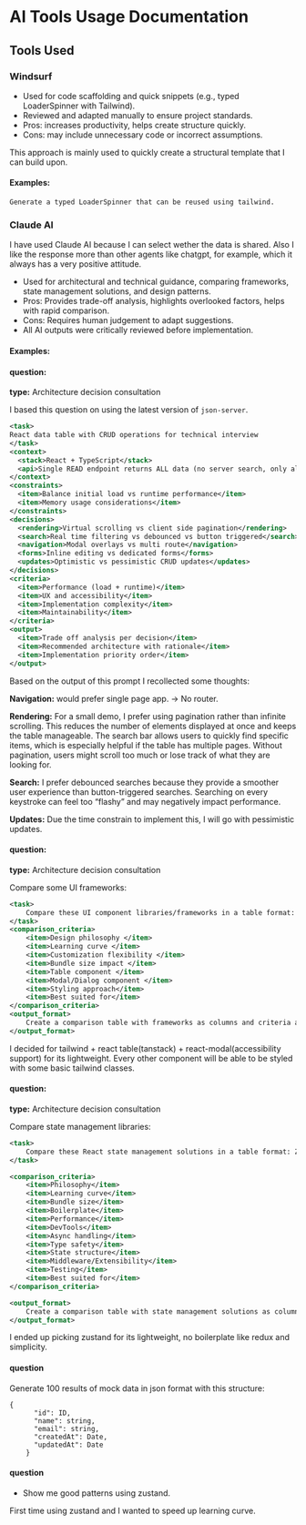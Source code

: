 # AI Tools Usage Documentation

## Tools Used

### Windsurf

- Used for code scaffolding and quick snippets (e.g., typed LoaderSpinner with Tailwind).
- Reviewed and adapted manually to ensure project standards.
- Pros: increases productivity, helps create structure quickly.
- Cons: may include unnecessary code or incorrect assumptions.

This approach is mainly used to quickly create a structural template that I can build upon.

#### Examples:

```
Generate a typed LoaderSpinner that can be reused using tailwind.
```

### Claude AI

I have used Claude AI because I can select wether the data is shared. Also I like the response more than other agents like chatgpt, for example, which it always has a very positive attitude.

- Used for architectural and technical guidance, comparing frameworks, state management solutions, and design patterns.
- Pros: Provides trade-off analysis, highlights overlooked factors, helps with rapid comparison.
- Cons: Requires human judgement to adapt suggestions.
- All AI outputs were critically reviewed before implementation.

#### Examples:

#### question:

**type:** Architecture decision consultation

I based this question on using the latest version of `json-server`.

```xml
<task>
React data table with CRUD operations for technical interview
</task>
<context>
  <stack>React + TypeScript</stack>
  <api>Single READ endpoint returns ALL data (no server search, only allows pagination)</api>
</context>
<constraints>
  <item>Balance initial load vs runtime performance</item>
  <item>Memory usage considerations</item>
</constraints>
<decisions>
  <rendering>Virtual scrolling vs client side pagination</rendering>
  <search>Real time filtering vs debounced vs button triggered</search>
  <navigation>Modal overlays vs multi route</navigation>
  <forms>Inline editing vs dedicated forms</forms>
  <updates>Optimistic vs pessimistic CRUD updates</updates>
</decisions>
<criteria>
  <item>Performance (load + runtime)</item>
  <item>UX and accessibility</item>
  <item>Implementation complexity</item>
  <item>Maintainability</item>
</criteria>
<output>
  <item>Trade off analysis per decision</item>
  <item>Recommended architecture with rationale</item>
  <item>Implementation priority order</item>
</output>
```

Based on the output of this prompt I recollected some thoughts:

**Navigation:**
would prefer single page app. -> No router.

**Rendering:**
For a small demo, I prefer using pagination rather than infinite scrolling. This reduces the number of elements displayed at once and keeps the table manageable. The search bar allows users to quickly find specific items, which is especially helpful if the table has multiple pages. Without pagination, users might scroll too much or lose track of what they are looking for.

**Search:**
I prefer debounced searches because they provide a smoother user experience than button-triggered searches. Searching on every keystroke can feel too “flashy” and may negatively impact performance.

**Updates:**
Due the time constrain to implement this, I will go with pessimistic updates.

#### question:

**type:** Architecture decision consultation

Compare some UI frameworks:

```xml
<task>
    Compare these UI component libraries/frameworks in a table format: Material UI, BaseWeb, Radix UI, and Tailwind CSS.
</task>
<comparison_criteria>
    <item>Design philosophy </item>
    <item>Learning curve </item>
    <item>Customization flexibility </item>
    <item>Bundle size impact </item>
    <item>Table component </item>
    <item>Modal/Dialog component </item>
    <item>Styling approach</item>
    <item>Best suited for</item>
</comparison_criteria>
<output_format>
    Create a comparison table with frameworks as columns and criteria as rows. For Table and Modal/Dialog components, specify if they're included out-of-the-box or require additional libraries. Keep descriptions brief and actionable.
</output_format>
```

I decided for tailwind + react table(tanstack) + react-modal(accessibility support) for its lightweight. Every other component will be able to be styled with some basic tailwind classes.

#### question:

**type:** Architecture decision consultation

Compare state management libraries:

```xml
<task>
    Compare these React state management solutions in a table format: Zustand, Redux, useContext, and Jotai.
</task>

<comparison_criteria>
    <item>Philosophy</item>
    <item>Learning curve</item>
    <item>Bundle size</item>
    <item>Boilerplate</item>
    <item>Performance</item>
    <item>DevTools</item>
    <item>Async handling</item>
    <item>Type safety</item>
    <item>State structure</item>
    <item>Middleware/Extensibility</item>
    <item>Testing</item>
    <item>Best suited for</item>
</comparison_criteria>

<output_format>
    Create a comparison table with state management solutions as columns and criteria as rows. For async handling and DevTools, specify if they're built-in, require additional setup, or need third-party solutions. Keep descriptions brief and actionable.
</output_format>
```

I ended up picking zustand for its lightweight, no boilerplate like redux and simplicity.

#### question

Generate 100 results of mock data in json format with this structure:

```
{
      "id": ID,
      "name": string,
      "email": string,
      "createdAt": Date,
      "updatedAt": Date
    }
```

#### question

- Show me good patterns using zustand.

First time using zustand and I wanted to speed up learning curve.
